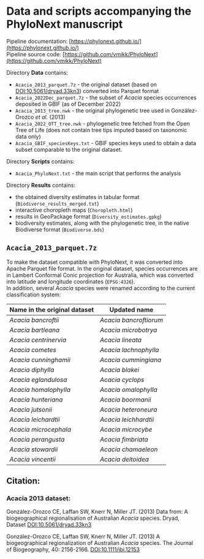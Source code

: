 # Data and scripts accompanying the PhyloNext manuscript

Pipeline documentation: [https://phylonext.github.io/](https://phylonext.github.io/)  
Pipeline source code: [https://github.com/vmikk/PhyloNext](https://github.com/vmikk/PhyloNext)  

Directory **Data** contains:  
- `Acacia_2013_parquet.7z` - the original dataset (based on [DOI:10.5061/dryad.33kn3](https://datadryad.org/stash/dataset/doi:10.5061/dryad.33kn3)) converted into Parquet format  
- `Acacia_2022Dec_parquet.7z` - the subset of *Acacia* species occurrences deposited in GBIF (as of December 2022)  
- `Acacia_2013_tree.nwk` - the original phylogenetic tree used in González-Orozco *et al.* (2013)  
- `Acacia_2022_OTT_tree.nwk` - phylogenetic tree fetched from the Open Tree of Life (does not contain tree tips imputed based on taxonomic data only)  
- `Acacia_GBIF_speciesKeys.txt` - GBIF species keys used to obtain a data subset comparable to the original dataset.  


Directory **Scripts** contains:  
- `Acacia_PhyloNext.txt` - the main script that performs the analysis  


Directory **Results** contains:  
- the obtained diversity estimates in tabular format (`Biodiverse_results_merged.txt`)  
- interactive choropleth maps (`Choropleth.html`)  
- results in GeoPackage format (`Diversity_estimates.gpkg`)  
- biodiversity estimates, along with the phylogenetic tree, in the native Biodiverse format (`Biodiverse.bds`)  



## `Acacia_2013_parquet.7z`

To make the dataset compatible with PhyloNext, it was converted into Apache Parquet file format. In the original dataset, species occurrences are in Lambert Conformal Conic projection for Australia, which was converted into latitude and longitude coordinates (`EPSG:4326`).  
In addition, several *Acacia* species were renamed according to the current classification system:

| Name in the original dataset | Updated name           |
| ---------------------------- | ---------------------- |
| *Acacia bancroftii*          | *Acacia bancroftiorum* |
| *Acacia bartleana*           | *Acacia microbotrya*   |
| *Acacia centrinervia*        | *Acacia lineata*       |
| *Acacia cometes*             | *Acacia lachnophylla*  |
| *Acacia cunninghamii*        | *Acacia cummingiana*   |
| *Acacia diphylla*            | *Acacia blakei*        |
| *Acacia eglandulosa*         | *Acacia cyclops*       |
| *Acacia homalophylla*        | *Acacia omalophylla*   |
| *Acacia hunteriana*          | *Acacia boormanii*     |
| *Acacia jutsonii*            | *Acacia heteroneura*   |
| *Acacia leichardtii*         | *Acacia leichhardtii*  |
| *Acacia microcephala*        | *Acacia microcybe*     |
| *Acacia perangusta*          | *Acacia fimbriata*     |
| *Acacia stowardii*           | *Acacia chamaeleon*    |
| *Acacia vincentii*           | *Acacia deltoidea*     |



## Citation:

### Acacia 2013 dataset:

González-Orozco CE, Laffan SW, Knerr N, Miller JT. (2013) Data from: A biogeographical regionalisation of Australian *Acacia* species. Dryad, Dataset [DOI:10.5061/dryad.33kn3](https://datadryad.org/stash/dataset/doi:10.5061/dryad.33kn3)  

González-Orozco CE, Laffan SW, Knerr N, Miller JT. (2013) A biogeographical regionalization of Australian *Acacia* species. The Journal of Biogeography, 40: 2156-2166. [DOI:10.1111/jbi.12153](https://onlinelibrary.wiley.com/doi/10.1111/jbi.12153)  



